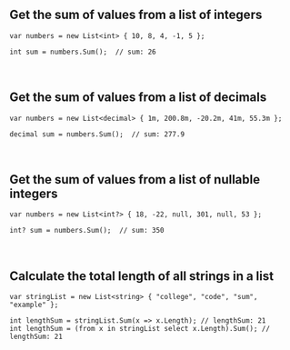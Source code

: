 Get the sum of values from a list of integers
------

```
var numbers = new List<int> { 10, 8, 4, -1, 5 };

int sum = numbers.Sum();  // sum: 26
```
<br />

Get the sum of values from a list of decimals
------

```
var numbers = new List<decimal> { 1m, 200.8m, -20.2m, 41m, 55.3m };

decimal sum = numbers.Sum();  // sum: 277.9
```
<br />

Get the sum of values from a list of nullable integers
------

```
var numbers = new List<int?> { 18, -22, null, 301, null, 53 };

int? sum = numbers.Sum();  // sum: 350
```
<br />

Calculate the total length of all strings in a list
------

```
var stringList = new List<string> { "college", "code", "sum", "example" };

int lengthSum = stringList.Sum(x => x.Length); // lengthSum: 21
int lengthSum = (from x in stringList select x.Length).Sum(); // lengthSum: 21
```
